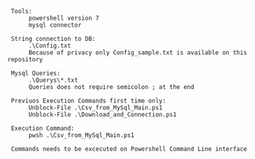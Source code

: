      Tools: 
          powershell version 7
          mysql connector

     String connection to DB:
          .\Config.txt
          Because of privacy only Config_sample.txt is available on this repository 
     
     Mysql Queries: 
          .\Querys\*.txt 
          Queries does not require semicolon ; at the end

     Previuos Execution Commands first time only:
          Unblock-File .\Csv_from_MySql_Main.ps1
          Unblock-File .\Download_and_Connection.ps1
     
     Execution Command: 
          pwsh .\Csv_from_MySql_Main.ps1

     Commands needs to be excecuted on Powershell Command Line interface